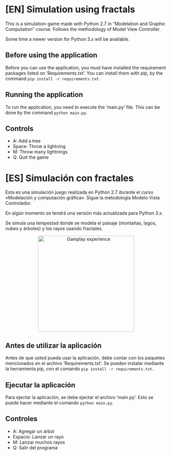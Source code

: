 # [EN] Simulation using fractals

This is a simulation-game made with Python 2.7 in “Modelation and Graphic Computation” course.
Follows the methodology of Model View Controller.

Some time a newer version for Python 3.x will be available.


## Before using the application

Before you can use the application, you must have installed the requirement packages listed on ‘Requirements.txt’.
You can install them with pip, by the command `pip install -r requirements.txt`.


## Running the application

To run the application, you need to execute the ‘main.py’ file.
This can be done by the command `python main.py`.


## Controls

- A: Add a tree
- Space: Throw a lightning
- M: Throw many lightnings
- Q: Quit the game


# [ES] Simulación con fractales

Esta es una simulación juego realizada en Python 2.7 durante el curso «Modelación y computación gráfica».
Sigue la metodología Modelo Vista Controlador.

En algún momento se tendrá una versión más actualizada para Python 3.x.

Se simula una tempestad donde se modela el paisaje (montañas, lagos, nubes y árboles) y los rayos usando fractales.

<div align="center">
  <img src="Imágenes/Jugabilidad_3fps.gif" height="300" alt="Gamplay experience">
</div>


## Antes de utilizar la aplicación

Antes de que usted pueda usar la aplicación, debe contar con los paquetes mencionados en el archivo ‘Requirements.txt’.
Se pueden instalar mediante la herramienta pip, con el comando `pip install -r requirements.txt`.


## Ejecutar la aplicación

Para ejectar la aplicación, se debe ejectar el archivo ‘main.py’.
Esto se puede hacer mediante el comando `python main.py`.


## Controles

- A: Agregar un árbol
- Espacio: Lanzar un rayo
- M: Lanzar muchos rayos
- Q: Salir del programa

